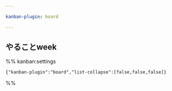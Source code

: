 ```yaml
---

kanban-plugin: board

---
```


## 



## 



## やることweek





%% kanban:settings
```
{"kanban-plugin":"board","list-collapse":[false,false,false]}
```
%%